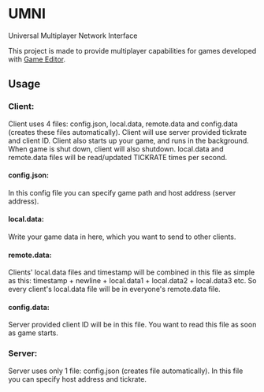 # UMNI
Universal Multiplayer Network Interface

This project is made to provide multiplayer capabilities for games developed with <a href="http://game-editor.com">Game Editor</a>.

## Usage

### Client:
Client uses 4 files: config.json, local.data, remote.data and config.data (creates these files automatically). Client will use server provided tickrate and client ID. Client also starts up your game, and runs in the background. When game is shut down, client will also shutdown. local.data and remote.data files will be read/updated TICKRATE times per second. 

#### config.json:
In this config file you can specify game path and host address (server address).

#### local.data:
Write your game data in here, which you want to send to other clients.

#### remote.data:
Clients' local.data files and timestamp will be combined in this file as simple as this: timestamp + newline + local.data1 + local.data2 + local.data3 etc. So every client's local.data file will be in everyone's remote.data file.

#### config.data:
Server provided client ID will be in this file. You want to read this file as soon as game starts.

### Server:
Server uses only 1 file: config.json (creates file automatically). In this file you can specify host address and tickrate.
